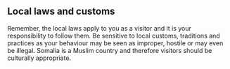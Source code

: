 ## Local laws and customs

Remember, the local laws apply to you as a visitor and it is your responsibility to follow them. Be sensitive to local customs, traditions and practices as your behaviour may be seen as improper, hostile or may even be illegal. Somalia is a Muslim country and therefore visitors should be culturally appropriate.